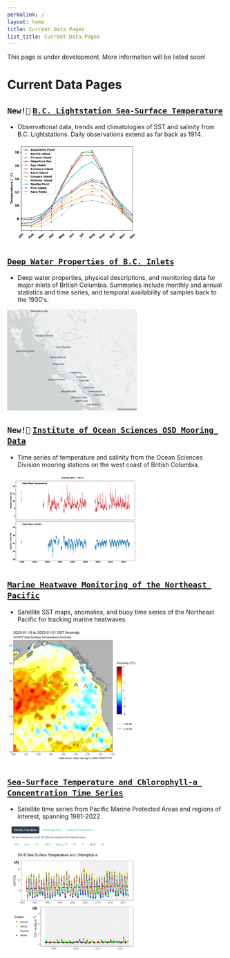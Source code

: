```yaml
---
permalink: /
layout: home
title: Current Data Pages
list_title: Current Data Pages
---
```


This page is under development. More information will be listed soon!

# Current Data Pages

## `New!📣` [`B.C. Lightstation Sea-Surface Temperature`](https://ios-osd-dpg.github.io/bc_lightstation_sst/)

* Observational data, trends and climatologies of SST and salinity from B.C. Lightstations. Daily observations extend as far back as 1914.

<a target="_blank" href="images/Lightstation_SST_Clim.png">
<img src="images/Lightstation_SST_Clim.png" alt="Monthly Climatology of sea surface temperature collected at BC Lightstations" width="300"/>
</a>

## [`Deep Water Properties of B.C. Inlets`](https://ios-osd-dpg.github.io/bc-inlets/)

*  Deep water properties, physical descriptions, and monitoring data for major inlets of British Columbia. Summaries include monthly and annual statistics and time series, and temporal availability of samples back to the 1930's. 

<a target="_blank" href="images/all-inlets-map.png">
<img src="images/all-inlets-map.png" alt="Map of B.C. inlets on deep water properties monitoring page" width="300"/>
</a>

## `New!📣` [`Institute of Ocean Sciences OSD Mooring Data`](https://ios-osd-dpg.github.io/mooring_data_page/) 

* Time series of temperature and salinity from the Ocean Sciences Division mooring stations on the west coast of British Columbia.

<a target="_blank" href="images/Moorings_snapshot.png">
<img src="images/Moorings_snapshot.png" alt="Screencap of mooring data plot" width="300"/>
</a>

## [`Marine Heatwave Monitoring of the Northeast Pacific`](https://github.com/BIO-RSG/Pacific_SST_NRT_Monitoring) 

* Satellite SST maps, anomalies, and buoy time series of the Northeast Pacific for tracking marine heatwaves.

<a target="_blank" href="images/screencap_sst_nrt.png">
<img src="images/screencap_sst_nrt.png" alt="Screencap of near-realtime sea surface temperature" width="300"/>
</a>

## [`Sea-Surface Temperature and Chlorophyll-a Concentration Time Series`](https://ios-osd-dpg.github.io/SST_Chla_Report.html)

* Satellite time series from Pacific Marine Protected Areas and regions of interest, spanning 1981-2022.

<a target="_blank" href="images/screencap_sst_chla.png">
<img src="images/screencap_sst_chla.png" alt="Screencap of sea surface temperature and chlorophyll-a time series" width="300"/>
</a>

